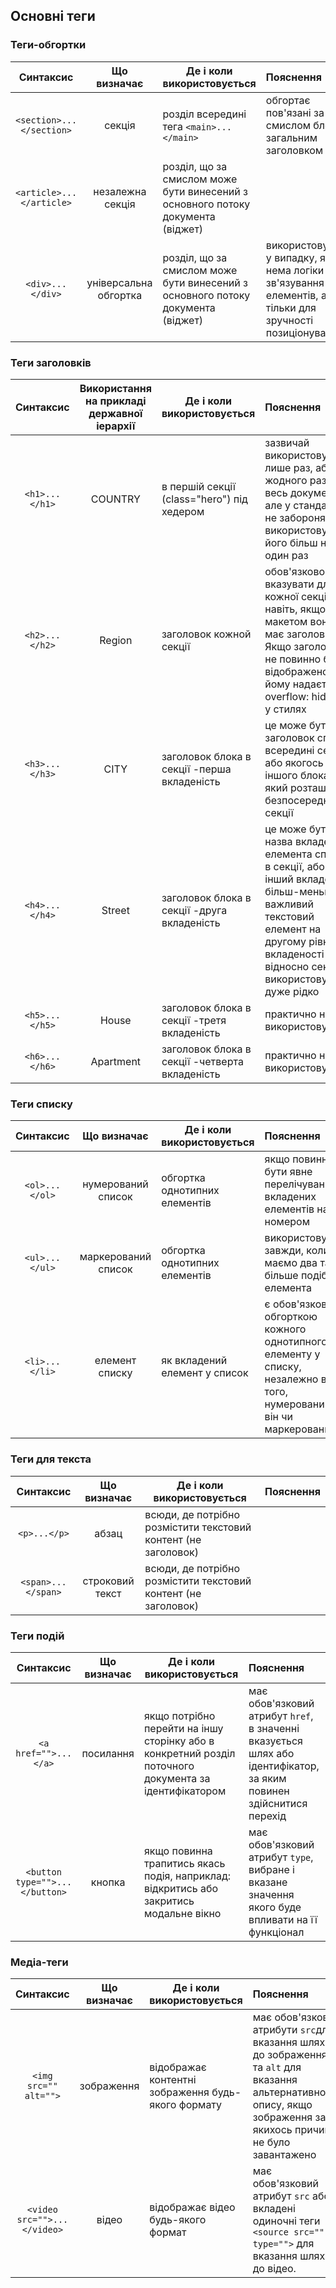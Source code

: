 ## Основні теги
### Теги-обгортки
| Синтаксис          | Що визначає     | Де і коли використовується                                    |Пояснення                 |
|:----------------------:|:---------------:|---------------------------------------------------------------|:-------------------------|
| ```<section>...</section>``` | секція           | розділ всередині тега ```<main>...</main>```| обгортає пов'язані за смислом блоки з загальним заголовком                          |
| ```<article>...</article>``` | незалежна секція | розділ, що за смислом може бути винесений з основного потоку документа (віджет)|                          |
| ```<div>...</div>``` | універсальна обгортка | розділ, що за смислом може бути винесений з основного потоку документа (віджет)| використовуэться у випадку, якщо нема логіки для зв'язування елементів, а тільки для зручності позиціонування                         |

### Теги заголовків

| Синтаксис     | Використання на прикладі державної іерархії  | Де і коли використовується   |Пояснення                    |
|:-------------------:|:-------------------:|----------------------------|:-----------------------------------------------------------|
| ```<h1>...</h1>```  | COUNTRY | в першій секції (class="hero") під хедером     | зазвичай використовується лише раз, або жодного разу на весь документ, але у стандарті не забороняється використовувати його більш ніж один раз                                           |
| ```<h2>...</h2>```  | Region  | заголовок кожной секції                        | обов'язково вказувати для кожної секції, навіть, якщо ща макетом вона не має заголовка. Якщо заголовка не повинно бути відображено, йому надається overflow: hidden; у стилях         |
| ```<h3>...</h3>```  | CITY | заголовок блока в секції -перша вкладеність    | це може бути заголовок списка всередині секції або якогось іншого блока, який розташован безпосередньо в секції|
| ```<h4>...</h4>```  | Street | заголовок блока в секції -друга вкладеність    | це може бути назва вкладеного елемента списку в секції, або інший вкладений більш-меньш важливий текстовий елемент на другому рівні вкладеності відносно секції - використовується дуже рідко|
| ```<h5>...</h5>```  | House | заголовок блока в секції -третя вкладеність    | практично не використовується|
| ```<h6>...</h6>```  | Apartment| заголовок блока в секції -четверта вкладеність | практично не використовується|

### Теги списку
| Синтаксис| Що визначає     | Де і коли використовується                                    |Пояснення                 |
|:----------------------:|:---------------:|------------------------------------------------------------|:-------------------------|
| ```<ol>...</ol>```     | нумерований список| обгортка однотипних елементів|якщо повинно бути явне перелічування вкладених елементів на номером                |
| ```<ul>...</ul>```     | маркерований список| обгортка однотипних елементів |використовуємо завжди, коли маємо два та більше подібних елемента                          |
| ```<li>...</li>```     | елемент списку| як вкладений елемент у список | є обов'язковою обгорткою кожного однотипного елементу у списку, незалежно від того, нумерований він чи маркерований                         |

### Теги для текста
| Синтаксис| Що визначає     | Де і коли використовується                                    |Пояснення                 |
|:----------------------:|:---------------:|-----------------------------------------------------------|:-------------------------|
| ```<p>...</p>```       | абзац           | всюди, де потрібно розмістити текстовий контент (не заголовок)|                      |
| ```<span>...</span>``` | строковий текст | всюди, де потрібно розмістити текстовий контент (не заголовок)|                      |


### Теги подій
| Синтаксис| Що визначає     | Де і коли використовується                                    |Пояснення                 |
|:----------------------:|:---------------:|---------------------------------------------------------------|:-------------------------|
| ```<a href="">...</a>```       | посилання      | якщо потрібно перейти на іншу сторінку або в конкретний розділ поточного документа за ідентифікатором| має обов'язковий атрибут ```href```, в значенні вказується шлях або ідентифікатор, за яким повинен здійснитися перехід 
| ```<button type="">...</button>``` | кнопка | якщо повинна трапитись якась подія, наприклад: відкритись або закритись модальне вікно | має обов'язковий атрибут ```type```, вибране і вказане значення якого буде впливати на її функціонал                        |

### Медіа-теги
| Синтаксис| Що визначає     | Де і коли використовується                                    |Пояснення                 |
|:----------------------:|:---------------:|------------------------------------------------------------|:-------------------------|
| ```<img src="" alt="">```| зображення      | відображає контентні зображення будь-якого формату| має обов'язкові атрибути ```src```для вказання шляху до зображення та ```alt``` для вказання альтернативного опису, якщо зображення за якихось причин не було завантажено 
| ```<video src="">...</video>``` | відео | відображає відео будь-якого формат | має обов'язковий атрибут ```src``` або вкладені одиночні теги ```<source src="" type="">``` для вказання шляху до відео.         
